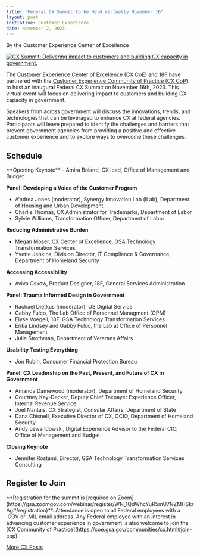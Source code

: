```yaml
---
title: "Federal CX Summit to be Held Virtually November 16"
layout: post
initiative: Customer Experience
date: November 2, 2023
---
```

By the Customer Experience Center of Excellence


<a href="{{site.baseurl}}/images/CX-Summit-2023_Social.jpg" target="_blank" rel="noopener noreferrer">
<img src="{{site.baseurl}}/images/CX-Summit-2023_Social.jpg" alt="CX Summit: Delivering impact to customers and building CX capacity in government."></a>

The Customer Experience Center of Excellence (CX CoE) and [18F](https://18f.gsa.gov/) have partnered with the [Customer Experience Community of Practice (CX CoP)](https://coe.gsa.gov/communities/cx.html) to host an inaugural Federal CX Summit on November 16th, 2023. This virtual event will focus on delivering impact to customers and building CX capacity in government.

Speakers from across government will discuss the innovations, trends, and technologies that can be leveraged to enhance CX at federal agencies. Participants will leave prepared to identify the challenges and barriers that prevent government agencies from providing a positive and effective customer experience and to explore ways to overcome these challenges.

<h2>Schedule</h2>
**Opening Keynote**
- Amira Boland, CX lead, Office of Management and Budget

**Panel: Developing a Voice of the Customer Program**
- A’ndrea Jones (moderator), Synergy Innovation Lab (iLab), Department of Housing and Urban Development
- Charlie Thomas, CX Administrator for Trademarks, Department of Labor
- Sylvie Williams, Transformation Officer, Department of Labor

**Reducing Administrative Burden**
- Megan Moser, CX Center of Excellence, GSA Technology Transformation Services
- Yvette Jenkins, Division Director, IT Compliance & Governance, Department of Homeland Security

**Accessing Accessibility**
- Aviva Oskow, Product Designer, 18F, General Services Administration

**Panel: Trauma Informed Design in Government**
- Rachael Dietkus (moderator), US Digital Service
- Gabby Fulco, The Lab Office of Personnel Managment (OPM)
- Elyse Voegeli, 18F, GSA Technology Transformation Services
- Erika Lindsey and Gabby Fulco, the Lab at Office of Personnel Management 
- Julie Strothman, Department of Veterans Affairs

**Usability Testing Everything**
- Jon Rubin, Consumer Financial Protection Bureau

**Panel: CX Leadership on the Past, Present, and Future of CX in Government**
- Amanda Damewood (moderator), Department of Homeland Security
- Courtney Kay-Decker, Deputy Chief Taxpayer Experience Officer, Internal Revenue Service
- Joel Nantais, CX Strategist, Consular Affairs, Department of State
- Dana Chisnell, Executive Director of CX, OCIO, Department of Homeland Security
- Andy Lewandowski, Digital Experience Advisor to the Federal CIO, Office of Management and Budget

**Closing Keynote**
- Jennifer Rostami, Director, GSA Technology Transformation Services Consulting 
  
<h2>Register to Join</h2>
**Registration for the summit is [required on Zoom](https://gsa.zoomgov.com/webinar/register/WN_1QdWhcYuR5mU7NZMHSkrAg#/registration)**. Attendance is open to all Federal employees with a .GOV or .MIL email address. Any Federal employee with an interest in advancing customer experience in government is also welcome to join the [CX Community of Practice](https://coe.gsa.gov/communities/cx.html#join-cop).

<a href="{{site.baseurl}}/coe/customer-experience.html#coe-updates" class="usa-button">More CX Posts</a>
